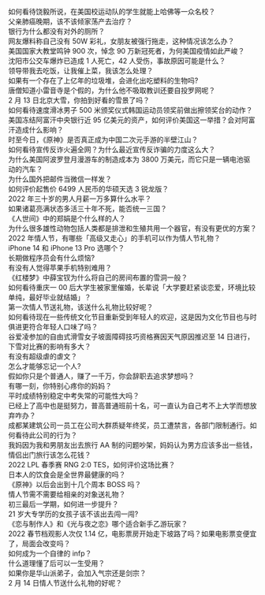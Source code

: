 如何看待饶毅所说，在美国校运动队的学生就能上哈佛等一众名校？  
父亲肺癌晚期，该不该倾家荡产去治疗？  
银行为什么都没有对外的厕所？  
网友爆料称自己没有 50W 彩礼，女朋友被强行拖走，这种情况该怎么办？  
美国国家大教堂鸣钟 900 次，悼念 90 万新冠死者，为何美国疫情如此严峻？  
沈阳市公交车爆炸已造成 1 人死亡，42 人受伤，事故原因可能是什么？  
领导带我去吃饭，让我催上菜，我该怎么处理？  
如果有一个存在了上亿年的垃圾堆，会进化出吃塑料的生物吗?  
唐僧知道小雷音寺是个假的，为什么他不吸取教训还要自投罗网呢？  
2 月 13 日北京大雪，你拍到好看的雪景了吗？  
如何看待速度滑冰男子 500 米颁奖仪式韩国运动员领奖前做出擦领奖台的动作？  
美国冻结阿富汗中央银行近 95 亿美元的资产，如何评价美国这一举措？会对阿富汗造成什么影响？  
时至今日，《原神》是否真正成为中国二次元手游的半壁江山？  
如何看待宣传反诈火遍全网？为什么最近宣传反诈骗的力度这么大？  
为什么美国阿波罗登月漫游车的制造成本为 3800 万美元，而它只是一辆电池驱动的汽车？  
为什么国外把邮件当微信一样发？  
如何评价起售价 6499 人民币的华硕天选 3 锐龙版？  
2022 年三十岁的男人月薪一万多算什么水平？  
如果诸葛亮满状态多活三十年不死，能否统一三国？  
《人世间》中的郑娟是个什么样的人？  
为什么很多雄性动物包括人类都是排泄和生殖共用一个器官，有没有更优的方案？  
2022 年情人节，有哪些「高级又走心」的手机可以作为情人节礼物？  
iPhone 14 和 iPhone 13 Pro 选哪个？  
长期做程序员会有什么烦恼?  
有没有人觉得苹果手机特别难用？  
《红楼梦》中薛宝钗为什么将自己的房间布置的雪洞一般？  
如何看待重庆一 00 后大学生被家里催婚，长辈说「大学要赶紧谈恋爱，环境比较单纯，最好毕业就结婚」？  
第一次情人节送礼物，该送什么礼物比较好呢？  
如何看待现在一些传统文化节目重新受到年轻人的欢迎，这是因为文化节目也与时俱进更符合年轻人口味了吗？  
谷爱凌参加的自由式滑雪女子坡面障碍技巧资格赛因天气原因推迟至 14 日进行，下雪对比赛的影响有多大？  
有没有超级虐的虐文？  
怎么才能够忘记一个人?  
假如你只是个普通人，赚了一千万，你会辞职去追求梦想吗？  
有哪一刻，你特别心疼你的妈妈？  
平时成绩特别稳定中考失常的可能性大吗？  
已经上了高中也是挺努力，普高普通班前十名，可一直认为自己考不上大学而想放弃咋办？  
成都某建筑公司一员工在公司大群质疑年终奖，员工遭禁言，各部门限制通行。如何看待此公司的行为？  
我妈因为我和男朋友出去旅行 AA 制的问题吵架，妈妈认为男方应该多出一些钱，情侣出门旅行该怎么花钱？  
2022 LPL 春季赛 RNG 2:0 TES，如何评价这场比赛？  
日本人的饮食会是全世界最健康的吗？  
《原神》以后会出到十几个周本 BOSS 吗？  
情人节需不需要给相亲的对象送礼物？  
初三最后一学期，如何进一步提升？  
21 岁大专学历的女孩子该不该出去闯一闯?  
《恋与制作人》和《光与夜之恋》哪个适合新手乙游玩家？  
2022 春节档观影人次仅 1.14 亿，电影票房开始走下坡路了吗？如果电影票变便宜了，局面会改变吗？  
如何成为一个自律的 infp？  
什么道理懂了后可以一生受用？  
如果你是华山派弟子，会加入气宗还是剑宗？  
2 月 14 日情人节送什么礼物的好呢？  
